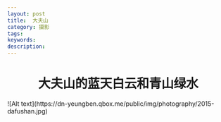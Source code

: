 ```yaml
---
layout: post
title:  大夫山
category: 摄影
tags:
keywords:
description:
---
```


<h1 align = "center">大夫山的蓝天白云和青山绿水</h1>
![Alt text](https://dn-yeungben.qbox.me/public/img/photography/2015-dafushan.jpg)
